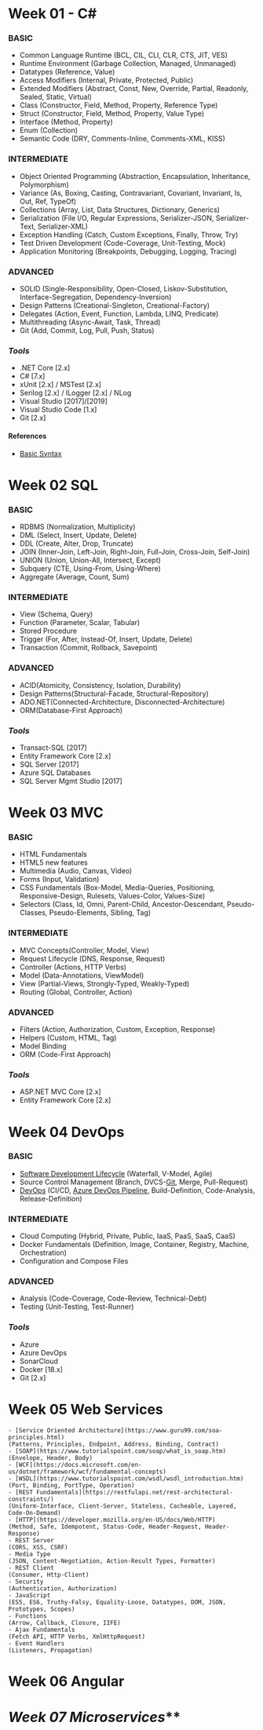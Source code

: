 # Week 01 - C#
### BASIC
- Common Language Runtime
(BCL, CIL, CLI, CLR, CTS, JIT, VES)
- Runtime Environment
(Garbage Collection, Managed, Unmanaged)
- Datatypes
(Reference, Value)
- Access Modifiers
(Internal, Private, Protected, Public)
- Extended Modifiers
(Abstract, Const, New, Override, Partial, Readonly, Sealed, Static, Virtual)
- Class
(Constructor, Field, Method, Property, Reference Type)
- Struct
(Constructor, Field, Method, Property, Value Type)
- Interface
(Method, Property)
- Enum
(Collection)
- Semantic Code
(DRY, Comments-Inline, Comments-XML, KISS)

### INTERMEDIATE
- Object Oriented Programming
(Abstraction, Encapsulation, Inheritance, Polymorphism)
- Variance
(As, Boxing, Casting, Contravariant, Covariant, Invariant, Is, Out, Ref, TypeOf)
- Collections
(Array, List, Data Structures, Dictionary, Generics)
- Serialization
(File I/O, Regular Expressions, Serializer-JSON, Serializer-Text, Serializer-XML)
- Exception Handling
(Catch, Custom Exceptions, Finally, Throw, Try)
- Test Driven Development
(Code-Coverage, Unit-Testing, Mock)
- Application Monitoring
(Breakpoints, Debugging, Logging, Tracing)

### ADVANCED
- SOLID
(Single-Responsibility, Open-Closed, Liskov-Substitution, Interface-Segregation, Dependency-Inversion)
- Design Patterns
(Creational-Singleton, Creational-Factory)
- Delegates
(Action, Event, Function, Lambda, LINQ, Predicate)
- Multithreading
(Async-Await, Task, Thread)
- Git
(Add, Commit, Log, Pull, Push, Status)

### _Tools_
- .NET Core [2.x]
- C# [7.x]
- xUnit [2.x] / MSTest [2.x]
- Serilog [2.x] / ILogger [2.x] / NLog
- Visual Studio [2017]/[2019]
- Visual Studio Code [1.x]
- Git [2.x]

#### References
- [Basic Syntax](https://docs.microsoft.com/en-in/dotnet/csharp/language-reference/language-specification/introduction)

# Week 02 SQL
### BASIC
- RDBMS (Normalization, Multiplicity)
- DML (Select, Insert, Update, Delete)
- DDL (Create, Alter, Drop, Truncate)
- JOIN (Inner-Join, Left-Join, Right-Join, Full-Join, Cross-Join, Self-Join)
- UNION (Union, Union-All, Intersect, Except)
- Subquery (CTE, Using-From, Using-Where)
- Aggregate (Average, Count, Sum)

### INTERMEDIATE
- View (Schema, Query)
- Function (Parameter, Scalar, Tabular)
- Stored Procedure 
- Trigger (For, After, Instead-Of, Insert, Update, Delete)
- Transaction (Commit, Rollback, Savepoint)

### ADVANCED
- ACID(Atomicity, Consistency, Isolation, Durability)
- Design Patterns(Structural-Facade, Structural-Repository)
- ADO.NET(Connected-Architecture, Disconnected-Architecture)
- ORM(Database-First Approach)

### _Tools_
- Transact-SQL [2017]
- Entity Framework Core [2.x]
- SQL Server [2017]
- Azure SQL Databases
- SQL Server Mgmt Studio [2017]

# Week 03 MVC
### BASIC
- HTML Fundamentals
- HTML5 new features
- Multimedia (Audio, Canvas, Video)
- Forms (Input, Validation)
- CSS Fundamentals (Box-Model, Media-Queries, Positioning, Responsive-Design, Rulesets, Values-Color, Values-Size)
- Selectors (Class, Id, Omni, Parent-Child, Ancestor-Descendant, Pseudo-Classes, Pseudo-Elements, Sibling, Tag)

### INTERMEDIATE
- MVC Concepts(Controller, Model, View)
- Request Lifecycle (DNS, Response, Request)
- Controller (Actions, HTTP Verbs)
- Model (Data-Annotations, ViewModel)
- View (Partial-Views, Strongly-Typed, Weakly-Typed)
- Routing (Global, Controller, Action)

### ADVANCED
- Filters (Action, Authorization, Custom, Exception, Response)
- Helpers (Custom, HTML, Tag)
- Model Binding
- ORM (Code-First Approach)

### _Tools_
- ASP.NET MVC Core [2.x]
- Entity Framework Core [2.x]

# Week 04 DevOps
### BASIC
- [Software Development Lifecycle](https://www.tutorialspoint.com/sdlc/)
(Waterfall, V-Model, Agile)
- Source Control Management 
(Branch, DVCS-[Git](https://www.atlassian.com/git/tutorials/what-is-version-control), Merge, Pull-Request)
- [DevOps](https://docs.microsoft.com/en-us/azure/devops/learn/what-is-devops)
(CI/CD, [Azure DevOps Pipeline](https://docs.microsoft.com/en-us/azure/devops/pipelines/languages/dotnet-core?view=azure-devops), Build-Definition, Code-Analysis, Release-Definition)

### INTERMEDIATE
- Cloud Computing
(Hybrid, Private, Public, IaaS, PaaS, SaaS, CaaS)
- Docker Fundamentals
(Definition, Image, Container, Registry, Machine, Orchestration)
- Configuration and Compose Files

### ADVANCED
- Analysis
(Code-Coverage, Code-Review, Technical-Debt)
- Testing
(Unit-Testing, Test-Runner)
### _Tools_
- Azure
- Azure DevOps
- SonarCloud
- Docker [18.x]
- Git [2.x]

# Week 05 Web Services
    - [Service Oriented Architecture](https://www.guru99.com/soa-principles.html)
    (Patterns, Principles, Endpoint, Address, Binding, Contract)
    - [SOAP](https://www.tutorialspoint.com/soap/what_is_soap.htm)
    (Envelope, Header, Body)
    - [WCF](https://docs.microsoft.com/en-us/dotnet/framework/wcf/fundamental-concepts)
    - [WSDL](https://www.tutorialspoint.com/wsdl/wsdl_introduction.htm)
    (Port, Binding, PortType, Operation)
    - [REST Fundamentals](https://restfulapi.net/rest-architectural-constraints/)
    (Uniform-Interface, Client-Server, Stateless, Cacheable, Layered, Code-On-Demand)
    - [HTTP](https://developer.mozilla.org/en-US/docs/Web/HTTP)
    (Method, Safe, Idempotent, Status-Code, Header-Request, Header-Response)
    - REST Server
    (CORS, XSS, CSRF)
    - Media Type
    (JSON, Content-Negotiation, Action-Result Types, Formatter)
    - REST Client
    (Consumer, Http-Client)
    - Security
    (Authentication, Authorization)
    - JavaScript
    (ES5, ES6, Truthy-Falsy, Equality-Loose, Datatypes, DOM, JSON, Prototypes, Scopes)
    - Functions
    (Arrow, Callback, Closure, IIFE)
    - Ajax Fundamentals
    (Fetch API, HTTP Verbs, XmlHttpRequest)
    - Event Handlers
    (Listeners, Propagation)

# Week 06 Angular

# _Week 07 Microservices_** 
